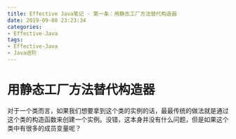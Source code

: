 ```yaml
---
title: Effective Java笔记 - 第一条：用静态工厂方法替代构造器
date: 2019-09-08 23:23:34
categories:
- Effective-Java
tags:
- Effective-Java
- Java进阶
---
```

# 用静态工厂方法替代构造器
对于一个类而言，如果我们想要拿到这个类的实例的话，最最传统的做法就是通过这个类的构造函数来创建一个实例。没错，这本身并没有什么问题，但是如果这个类中有很多的成员变量呢？